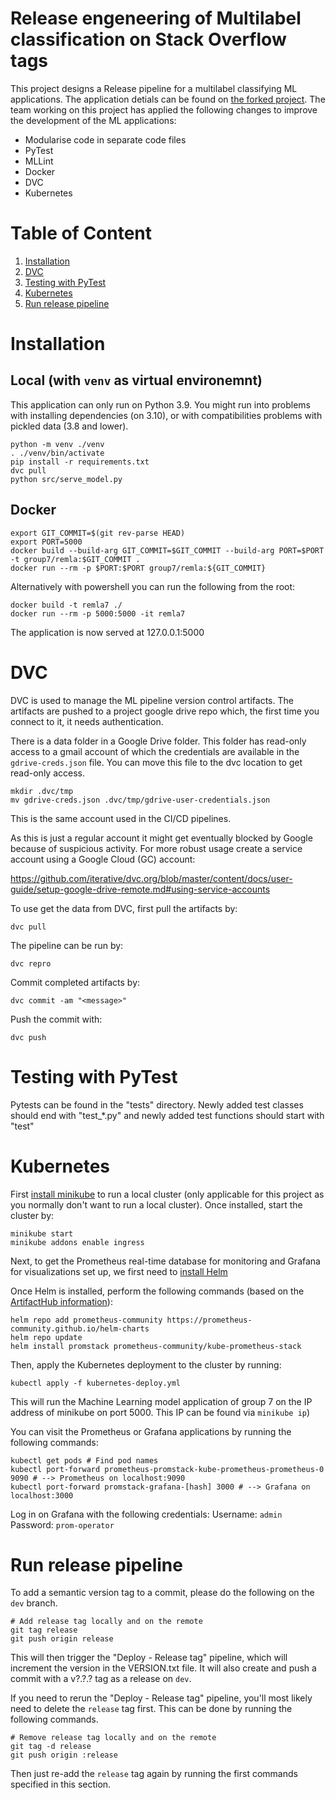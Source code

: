 # Release engeneering of Multilabel classification on Stack Overflow tags

This project designs a Release pipeline for a multilabel classifying ML applications. The application detials can be found on [the forked project](https://github.com/luiscruz/remla-baseline-project/blob/main/README.md). The team working on this project has applied the following changes to improve the development of the ML applications:

- Modularise code in separate code files
- PyTest
- MLLint
- Docker
- DVC
- Kubernetes

# Table of Content

1. [Installation](#installation)
2. [DVC](#dvc)
3. [Testing with PyTest](#testing-with-pytest)
4. [Kubernetes](#kubernetes)
5. [Run release pipeline](#run-release-pipeline)

# Installation

## Local (with `venv` as virtual environemnt)

This application can only run on Python 3.9. You might run into problems 
with installing dependencies (on 3.10), or with compatibilities problems with pickled data (3.8 and lower).

```
python -m venv ./venv
. ./venv/bin/activate
pip install -r requirements.txt
dvc pull
python src/serve_model.py
```

## Docker

```
export GIT_COMMIT=$(git rev-parse HEAD)
export PORT=5000
docker build --build-arg GIT_COMMIT=$GIT_COMMIT --build-arg PORT=$PORT -t group7/remla:$GIT_COMMIT .
docker run --rm -p $PORT:$PORT group7/remla:${GIT_COMMIT}
```

Alternatively with powershell you can run the following from the root:

```
docker build -t remla7 ./
docker run --rm -p 5000:5000 -it remla7
```

The application is now served at 127.0.0.1:5000

# DVC

DVC is used to manage the ML pipeline version control artifacts.
The artifacts are pushed to a project google drive repo which,
the first time you connect to it, it needs authentication.

There is a data folder in a Google Drive folder.
This folder has read-only access to a gmail account of which the credentials
are available in the `gdrive-creds.json` file.
You can move this file to the dvc location to get read-only access.

```
mkdir .dvc/tmp
mv gdrive-creds.json .dvc/tmp/gdrive-user-credentials.json
```

This is the same account used in the CI/CD pipelines.

As this is just a regular account it might get eventually blocked by Google
because of suspicious activity. For more robust usage create a service account
using a Google Cloud (GC) account:

https://github.com/iterative/dvc.org/blob/master/content/docs/user-guide/setup-google-drive-remote.md#using-service-accounts

To use get the data from DVC, first pull the artifacts by:

```console
dvc pull
```

The pipeline can be run by:

```console
dvc repro
```

Commit completed artifacts by:

```console
dvc commit -am "<message>"
```

Push the commit with:

```console
dvc push
```

# Testing with PyTest

Pytests can be found in the "tests" directory. Newly added test classes should end with "test\_\*.py" and newly added test functions should start with "test"

# Kubernetes

First [install minikube](https://minikube.sigs.k8s.io/docs/start/) to run a local cluster (only applicable for this project as you normally don't want to run a local cluster).
Once installed, start the cluster by:

```console
minikube start
minikube addons enable ingress
```

Next, to get the Prometheus real-time database for monitoring and Grafana for visualizations set up, we first need to [install Helm](https://helm.sh/docs/intro/install/)

Once Helm is installed, perform the following commands (based on the [ArtifactHub information](https://artifacthub.io/packages/helm/prometheus-community/kube-prometheus-stack)):

```console
helm repo add prometheus-community https://prometheus-community.github.io/helm-charts
helm repo update
helm install promstack prometheus-community/kube-prometheus-stack
```

Then, apply the Kubernetes deployment to the cluster by running:

```console
kubectl apply -f kubernetes-deploy.yml
```

This will run the Machine Learning model application of group 7 on the IP address of minikube on port 5000. This IP can be found via `minikube ip`)

You can visit the Prometheus or Grafana applications by running the following commands:

```console
kubectl get pods # Find pod names
kubectl port-forward prometheus-promstack-kube-prometheus-prometheus-0 9090 # --> Prometheus on localhost:9090
kubectl port-forward promstack-grafana-[hash] 3000 # --> Grafana on localhost:3000
```

Log in on Grafana with the following credentials:
Username: `admin`
Password: `prom-operator`

# Run release pipeline

To add a semantic version tag to a commit, please do the following on the `dev` branch.

```console
# Add release tag locally and on the remote
git tag release
git push origin release
```

This will then trigger the "Deploy - Release tag" pipeline, which will increment the version in the VERSION.txt file.
It will also create and push a commit with a v?.?.? tag as a release on `dev`.

If you need to rerun the "Deploy - Release tag" pipeline, you'll most likely need to delete the `release` tag first. This can be done by running the following commands.

```console
# Remove release tag locally and on the remote
git tag -d release
git push origin :release
```

Then just re-add the `release` tag again by running the first commands specified in this section.
